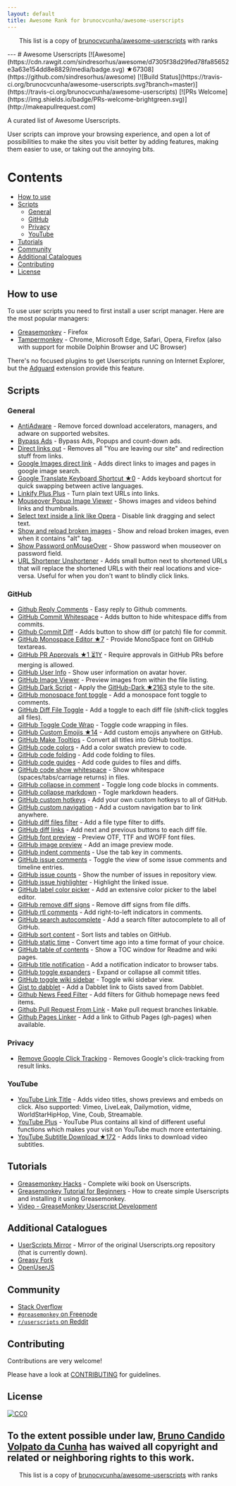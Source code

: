 ```yaml
---
layout: default
title: Awesome Rank for brunocvcunha/awesome-userscripts
---
```


<p align="center">
	This list is a copy of <a href="https://github.com/brunocvcunha/awesome-userscripts">brunocvcunha/awesome-userscripts</a> with ranks
</p>
---
# Awesome Userscripts [![Awesome](https://cdn.rawgit.com/sindresorhus/awesome/d7305f38d29fed78fa85652e3a63e154dd8e8829/media/badge.svg) ★67308](https://github.com/sindresorhus/awesome) [![Build Status](https://travis-ci.org/brunocvcunha/awesome-userscripts.svg?branch=master)](https://travis-ci.org/brunocvcunha/awesome-userscripts) [![PRs Welcome](https://img.shields.io/badge/PRs-welcome-brightgreen.svg)](http://makeapullrequest.com)

A curated list of Awesome Userscripts.

User scripts can improve your browsing experience, and open a lot of possibilities to make the sites you visit better by adding features, making them easier to use, or taking out the annoying bits.


# Contents

- [How to use](#How_to_use)
- [Scripts](#scripts)
  - [General](#general)
  - [GitHub](#github)
  - [Privacy](#privacy)
  - [YouTube](#youtube)
- [Tutorials](#tutorials)
- [Community](#community)
- [Additional Catalogues](#additional-catalogues)
- [Contributing](#contributing)
- [License](#license)



## How to use

To use user scripts you need to first install a user script manager. Here are the most popular managers:
- [Greasemonkey](http://www.greasespot.net/) - Firefox
- [Tampermonkey](https://tampermonkey.net/) - Chrome, Microsoft Edge, Safari, Opera, Firefox (also with support for mobile Dolphin Browser and UC Browser)

There's no focused plugins to get Userscripts running on Internet Explorer, but the [Adguard](https://adguard.com/) extension provide this feature.


## Scripts

### General

* [AntiAdware](https://greasyfork.org/en/scripts/4294-antiadware) - Remove forced download accelerators, managers, and adware on supported websites.
* [Bypass Ads](https://greasyfork.org/en/scripts/4881-adsbypasser) - Bypass Ads, Popups and count-down ads.
* [Direct links out](https://openuserjs.org/scripts/nokeya/Direct_links_out) - Removes all "You are leaving our site" and redirection stuff from links.
* [Google Images direct link](https://greasyfork.org/en/scripts/3187-google-images-direct-link) - Adds direct links to images and pages in google image search.
* [Google Translate Keyboard Shortcut ★0](https://github.com/Greenek/google-translate-keyboard-shortcut-userscript) - Adds keyboard shortcut for quick swapping between active languages.
* [Linkify Plus Plus](https://greasyfork.org/en/scripts/4255-linkify-plus-plus) - Turn plain text URLs into links.
* [Mouseover Popup Image Viewer](https://greasyfork.org/en/scripts/404-mouseover-popup-image-viewer) - Shows images and videos behind links and thumbnails.
* [Select text inside a link like Opera](https://greasyfork.org/en/scripts/789-select-text-inside-a-link-like-opera) - Disable link dragging and select text.
* [Show and reload broken images](https://greasyfork.org/en/scripts/790-show-and-reload-broken-images) - Show and reload broken images, even when it contains "alt" tag.
* [Show Password onMouseOver](https://greasyfork.org/en/scripts/32-show-password-onmouseover) - Show password when mouseover on password field.
* [URL Shortener Unshortener](https://greasyfork.org/en/scripts/5359-url-shortener-unshortener) - Adds small button next to shortened URLs that will replace the shortened URLs with their real locations and vice-versa. Useful for when you don't want to blindly click links.


### GitHub

* [Github Reply Comments](https://github.com/jerone/UserScripts/tree/master/Github_Reply_Comments#readme) - Easy reply to Github comments.
* [GitHub Commit Whitespace](https://github.com/jerone/UserScripts/tree/master/Github_Commit_Whitespace#readme) - Adds button to hide whitespace diffs from commits.
* [Github Commit Diff](https://github.com/jerone/UserScripts/tree/master/Github_Commit_Diff#readme) - Adds button to show diff (or patch) file for commit.
* [GitHub Monospace Editor ★7](https://github.com/devxoul/github-monospace-editor) - Provide MonoSpace font on GitHub textareas.
* [GitHub PR Approvals ★1 ⏳1Y](https://github.com/stowball/github-pr-approvals) - Require approvals in GitHub PRs before merging is allowed.
* [GitHub User Info](https://github.com/jerone/UserScripts/tree/master/Github_User_Info#readme) - Show user information on avatar hover.
* [GitHub Image Viewer](https://github.com/jerone/UserScripts/tree/master/Github_Image_Viewer#readme) - Preview images from within the file listing.
* [GitHub Dark Script](https://github.com/StylishThemes/GitHub-Dark-Script) - Apply the [GitHub-Dark ★2163](https://github.com/StylishThemes/GitHub-Dark) style to the site.
* [GitHub monospace font toggle](https://greasyfork.org/en/scripts/18787-github-monospace-font-toggle) - Add a monospace font toggle to comments.
* [GitHub Diff File Toggle](https://greasyfork.org/en/scripts/18788-github-diff-file-toggle) - Add a toggle to each diff file (shift-click toggles all files).
* [GitHub Toggle Code Wrap](https://greasyfork.org/en/scripts/18789-github-toggle-code-wrap) - Toggle code wrapping in files.
* [GitHub Custom Emojis ★14](https://github.com/StylishThemes/GitHub-Custom-Emojis) - Add custom emojis anywhere on GitHub.
* [GitHub Make Tooltips](https://greasyfork.org/en/scripts/22194) - Convert all titles into GitHub tooltips.
* [GitHub code colors](https://github.com/Mottie/GitHub-userscripts/wiki/GitHub-code-colors) - Add a color swatch preview to code.
* [GitHub code folding](https://github.com/Mottie/GitHub-userscripts/wiki/GitHub-code-folding) - Add code folding to files.
* [GitHub code guides](https://github.com/Mottie/GitHub-userscripts/wiki/GitHub-code-guides) - Add code guides to files and diffs.
* [GitHub code show whitespace](https://github.com/Mottie/GitHub-userscripts/wiki/GitHub-code-show-whitespace) - Show whitespace (spaces/tabs/carriage returns) in files.
* [GitHub collapse in comment](https://github.com/Mottie/GitHub-userscripts/wiki/GitHub-collapse-in-comment) - Toggle long code blocks in comments.
* [GitHub collapse markdown](https://github.com/Mottie/GitHub-userscripts/wiki/GitHub-collapse-markdown) - Togle markdown headers.
* [GitHub custom hotkeys](https://github.com/Mottie/GitHub-userscripts/wiki/GitHub-custom-hotkeys) - Add your own custom hotkeys to all of GitHub.
* [GitHub custom navigation](https://github.com/Mottie/GitHub-userscripts/wiki/GitHub-custom-navigation) - Add a custom navigation bar to link anywhere.
* [GitHub diff files filter](https://github.com/Mottie/GitHub-userscripts/wiki/GitHub-diff-files-filter) - Add a file type filter to diffs.
* [GitHub diff links](https://github.com/Mottie/GitHub-userscripts/wiki/GitHub-diff-links) - Add next and previous buttons to each diff file.
* [GitHub font preview](https://github.com/Mottie/GitHub-userscripts/wiki/GitHub-font-preview) - Preview OTF, TTF and WOFF font files.
* [GitHub image preview](https://github.com/Mottie/GitHub-userscripts/wiki/GitHub-image-preview) - Add an image preview mode.
* [GitHub indent comments](https://github.com/Mottie/GitHub-userscripts/wiki/GitHub-indent-comments) - Use the tab key in comments.
* [GitHub issue comments](https://github.com/Mottie/GitHub-userscripts/wiki/GitHub-issue-comments) - Toggle the view of some issue comments and timeline entries.
* [GitHub issue counts](https://github.com/Mottie/GitHub-userscripts/wiki/GitHub-issue-counts) - Show the number of issues in repository view.
* [GitHub issue highlighter](https://github.com/Mottie/GitHub-userscripts/wiki/GitHub-issue-highlighter) - Highlight the linked issue.
* [GitHub label color picker](https://github.com/Mottie/GitHub-userscripts/wiki/GitHub-label-color-picker) - Add an extensive color picker to the label editor.
* [GitHub remove diff signs](https://github.com/Mottie/GitHub-userscripts/wiki/GitHub-remove-diff-signs) - Remove diff signs from file diffs.
* [GitHub rtl comments](https://github.com/Mottie/GitHub-userscripts/wiki/GitHub-rtl-comments) - Add right-to-left indicators in comments.
* [GitHub search autocomplete](https://github.com/Mottie/GitHub-userscripts/wiki/GitHub-search-autocomplete) - Add a search filter autocomplete to all of GitHub.
* [GitHub sort content](https://github.com/Mottie/GitHub-userscripts/wiki/GitHub-sort-content) - Sort lists and tables on GitHub.
* [GitHub static time](https://github.com/Mottie/GitHub-userscripts/wiki/GitHub-static-time) - Convert time ago into a time format of your choice.
* [GitHub table of contents](https://github.com/Mottie/GitHub-userscripts/wiki/GitHub-table-of-contents) - Show a TOC window for Readme and wiki pages.
* [GitHub title notification](https://github.com/Mottie/GitHub-userscripts/wiki/GitHub-title-notification) - Add a notification indicator to browser tabs.
* [GitHub toggle expanders](https://github.com/Mottie/GitHub-userscripts/wiki/GitHub-toggle-expanders) - Expand or collapse all commit titles.
* [GitHub toggle wiki sidebar](https://github.com/Mottie/GitHub-userscripts/wiki/GitHub-toggle-wiki-sidebar) - Toggle wiki sidebar view.
* [Gist to dabblet](https://github.com/Mottie/GitHub-userscripts/wiki/Gist-to-dabblet) - Add a Dabblet link to Gists saved from Dabblet.
* [Github News Feed Filter](https://github.com/jerone/UserScripts/tree/master/Github_News_Feed_Filter#readme) - Add filters for Github homepage news feed items.
* [Github Pull Request From Link](https://github.com/jerone/UserScripts/tree/master/Github_Pull_Request_From#readme) - Make pull request branches linkable.
* [Github Pages Linker](https://github.com/jerone/UserScripts/tree/master/Github_Pages_Linker#readme) - Add a link to Github Pages (gh-pages) when available.



### Privacy

* [Remove Google Click Tracking](https://greasyfork.org/en/scripts/1523-remove-google-click-tracking) - Removes Google's click-tracking from result links.


### YouTube

* [YouTube Link Title](https://greasyfork.org/en/scripts/413-youtube-link-title) - Adds video titles, shows previews and embeds on click. Also supported: Vimeo, LiveLeak, Dailymotion, vidme, WorldStarHipHop, Vine, Coub, Streamable.
* [YouTube Plus](https://greasyfork.org/en/scripts/9932-youtube) - YouTube Plus contains all kind of different useful functions which makes your visit on YouTube much more entertaining.
* [YouTube Subtitle Download ★172](https://github.com/1c7/Youtube-Auto-Subtitle-Download) - Adds links to download video subtitles.



## Tutorials

  - [Greasemonkey Hacks](http://commons.oreilly.com/wiki/index.php/Greasemonkey_Hacks) - Complete wiki book on Userscripts.
  - [Greasemonkey Tutorial for Beginners](http://hayageek.com/greasemonkey-tutorial/) - How to create simple Userscripts and installing it using Greasemonkey.
  - [Video - GreaseMonkey Userscript Development](https://www.youtube.com/watch?v=hAeWOOJPp0o)

## Additional Catalogues

* [UserScripts Mirror](http://userscripts-mirror.org/) - Mirror of the original Userscripts.org repository (that is currently down).
* [Greasy Fork](https://greasyfork.org/)
* [OpenUserJS](https://openuserjs.org/)


## Community

* [Stack Overflow](https://stackoverflow.com/questions/tagged/userscripts)
* [`#greasemonkey` on Freenode](http://webchat.freenode.net/?channels=greasemonkey)
* [`r/userscripts` on Reddit](https://www.reddit.com/r/userscripts/)


## Contributing

Contributions are very welcome!

Please have a look at [CONTRIBUTING](https://github.com/brunocvcunha/awesome-userscripts/blob/master/CONTRIBUTING.md) for guidelines.

## License

[![CC0](http://i.creativecommons.org/p/zero/1.0/88x31.png)](http://creativecommons.org/publicdomain/zero/1.0/)

To the extent possible under law, [Bruno Candido Volpato da Cunha](http://www.brunocandido.com) has waived all copyright and related or neighboring rights to this work.
---
<p align="center">
	This list is a copy of <a href="https://github.com/brunocvcunha/awesome-userscripts">brunocvcunha/awesome-userscripts</a> with ranks
</p>
